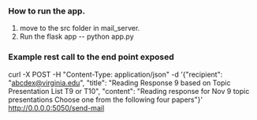 ### How to run the app. 

1. move to the src folder in mail_server. 
2. Run the flask app -- python app.py


### Example rest call to the end point exposed
curl -X POST -H "Content-Type: application/json" -d '{"recipient": "abcdex@virginia.edu", "title": "Reading Response 9 based on Topic Presentation List T9 or T10", "content": "Reading response for Nov 9 topic presentations Choose one from the following four papers"}' http://0.0.0.0:5050/send-mail

